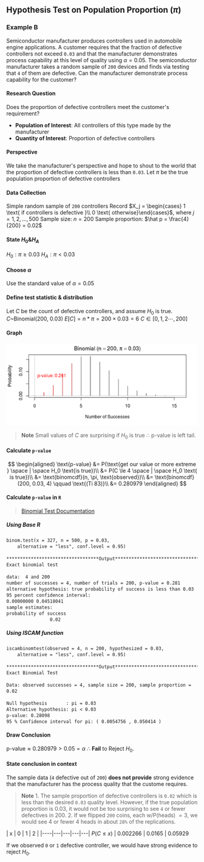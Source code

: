 ## Hypothesis Test on Population Proportion ($\pi$)

### Example B
Semiconductor manufacturer produces controllers used in automobile engine applications. A customer requires that the fraction of defective controllers not exceed `0.03` and that the manufacturer demonstrates process capability at this level of quality using $\alpha = 0.05$. The semiconductor manufacturer takes a random sample of `200` devices and finds via testing that `4` of them are defective. Can the manufacturer demonstrate process capability for the customer?

#### Research Question
Does the proportion of defective controllers meet the customer's requirement?
  + **Population of Interest**: All controllers of this type made by the manufacturer
  + **Quantity of Interest**: Proportion of defective controllers

#### Perspective
We take the manufacturer's perspective and hope to shout to the world that the proportion of defective controllers is less than `0.03`.
Let $\pi$ be the true population proportion of defective controllers

#### Data Collection
Simple random sample of `200` controllers
Record $X_j = \begin{cases} 1 \text{ if controllers is defective }\\ 0 \text{ otherwise}\end{cases}$, where $j=1, 2, \dots, 500$
Sample size: $n = 200$
Sample proportion: $\hat p = \frac{4}{200} = 0.02$

#### State $H_0 \& H_A$
$H_0: \pi \ge 0.03$
$H_A: \pi \lt 0.03$

#### Choose $\alpha$
Use the standard value of $\alpha = 0.05$

#### Define test statistic & distribution
Let $C$ be the count of defective controllers, and assume $H_0$ is true.
$C \text{\textasciitilde} \text{Binomial(200, 0.03)}$
$E[C] = n * \pi = 200 \times 0.03 = 6$
$C \in [0, 1, 2 \cdots, 200]$

#### Graph
![HT on population proportion](/assets/binomtest_left_tail.png)
> **Note**
Small values of $C$ are surprising if $H_0$ is true
$\therefore$ p-value is left tail.

#### Calculate `p-value`
$$
\begin{aligned}
\text{p-value} &= P(\text{get our value or more extreme } \space | \space H_0 \text{is true})\\
&= P(C \le 4 \space | \space H_0 \text{ is true})\\
&= \text{binomcdf}(n, \pi, \text{observed})\\
&= \text{binomcdf}(200, 0.03, 4) \qquad \text{(Ti 83)}\\
&= 0.280979
\end{aligned}
$$

#### Calculate `p-value` in `R`
> [Binomial Test Documentation](https://www.rdocumentation.org/packages/stats/versions/3.6.1/topics/binom.test)

##### Using Base R
```
binom.test(x = 327, n = 500, p = 0.03,
    alternative = "less", conf.level = 0.95)

**********************************Output***************************************
Exact binomial test

data:  4 and 200
number of successes = 4, number of trials = 200, p-value = 0.281
alternative hypothesis: true probability of success is less than 0.03
95 percent confidence interval:
0.00000000 0.04518041
sample estimates:
probability of success
                0.02
```

##### Using ISCAM function
```
iscambinomtest(observed = 4, n = 200, hypothesized = 0.03,
    alternative = "less", conf.level = 0.95)

**********************************Output***************************************
Exact Binomial Test

Data: observed successes = 4, sample size = 200, sample proportion = 0.02

Null hypothesis       : pi = 0.03
Alternative hypothesis: pi < 0.03
p-value: 0.28098
95 % Confidence interval for pi: ( 0.0054756 , 0.050414 )
```

#### Draw Conclusion
$\text{p-value} \approx 0.280979 > 0.05 = \alpha$
$\therefore$ **Fail** to Reject $H_0$.

#### State conclusion in context
The sample data (`4` defective out of `200`) **does not provide** strong evidence that the manufacturer has the process quality that the custome requires.

> **Note**
1\. The sample proportion of defective controllers is `0.02` which is less than the desired `0.03` quality level. However, if the true population proportion is $0.03$, it would not be too surprising to see `4` or fewer defectives in $200$.
2\. If we flipped `200` coins, each w/P(heads) $=3$, we would see 4 or fewer 4 heads in about `28%` of the replications.

| x | 0 | 1 | 2 |
|----|---|---|---|---|
$P(C\le x)$ | 0.002266 | 0.0165 | 0.05929

If we observed `0` or `1` defective controller, we would have strong evidence to reject $H_0$.